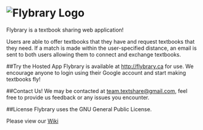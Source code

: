 ![Flybrary Logo](http://i.imgur.com/HtXCs8l.png?1)
===========

Flybrary is a textbook sharing web application! 

Users are able to offer textbooks that they have and request textbooks that they need. 
If a match is made within the user-specified distance, an email is sent to both users allowing them to connect and exchange textbooks.

##Try the Hosted App
Flybrary is available at http://flybrary.ca for use. We encourage anyone to login using their Google account and start making  textbooks fly!

##Contact Us!
We may be contacted at team.textshare@gmail.com, feel free to provide us feedback or any issues you encounter.

##License
Flybrary uses the GNU General Public License.


Please view our [Wiki](https://github.com/Brkk/textchanger/wiki)